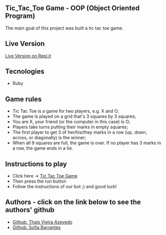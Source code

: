 ## Tic_Tac_Toe Game - OOP (Object Oriented Program)

The main goal of this project was built a tic tac toe game.

## Live Version

<a href="#">Live Version on Repl.it</a>

## Tecnologies 

* Ruby

## Game rules

* Tic Tac Toe is a game for two players, e.g. X and O;
* The game is played on a grid that's 3 squares by 3 squares;
* You are X, your friend (or the computer in this case) is O;
* Players take turns putting their marks in empty squares;
* The first player to get 3 of her/his/they marks in a row (up, down, across, or diagonally) is the winner;
* When all 9 squares are full, the game is over. If no player has 3 marks in a row, the game ends in a tie.

## Instructions to play

* Click here -> <a href="#">Tic Tac Toe Game</a>
* Then press the run button
* Follow the instructions of our bot ;) and good luck!


## Authors - click on the link below to see the authors' github

* <a href="https://github.com/thsvr"> Github: Thaís Vieira Azevedo</a>
* <a href="https://github.com/SofiBretz">Github: Sofia Barrantes</a> 